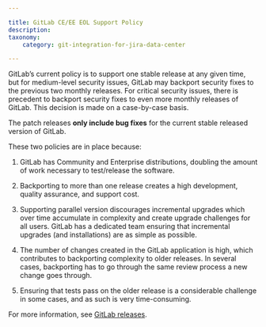 ```yaml
---

title: GitLab CE/EE EOL Support Policy
description:
taxonomy:
    category: git-integration-for-jira-data-center

---
```


GitLab’s current policy is to support one stable release at any given time, but for medium-level security issues, GitLab may backport security fixes to the previous two monthly releases. For critical security issues, there is precedent to backport security fixes to even more monthly releases of GitLab. This decision is made on a case-by-case basis.

The patch releases **only include bug fixes** for the current stable released version of GitLab.

These two policies are in place because:

1.  GitLab has Community and Enterprise distributions, doubling the amount of work necessary to test/release the software.

2.  Backporting to more than one release creates a high development, quality assurance, and support cost.

3.  Supporting parallel version discourages incremental upgrades which over time accumulate in complexity and create upgrade challenges for all users. GitLab has a dedicated team ensuring that incremental upgrades (and installations) are as simple as possible.

4.  The number of changes created in the GitLab application is high, which contributes to backporting complexity to older releases. In several cases, backporting has to go through the same review process a new change goes through.

5.  Ensuring that tests pass on the older release is a considerable challenge in some cases, and as such is very time-consuming.


For more information, see [GitLab releases](https://about.gitlab.com/releases/categories/releases/).

